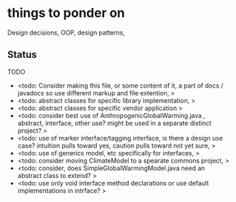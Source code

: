 # things to ponder on

Design decisions, OOP, design patterns, 

## Status

TODO
* <todo: Consider making this file, or some content of it, a part of docs / javadocs so use different markup and file extention, >
* <todo: abstract classes for specific library implementation, >
* <todo: abstract classes for specific vendor application >
* <todo: consider best use of AnthropogenicGlobalWarming.java , abstract, interface, other use? might be used in a separate distinct project? >
* <todo: use of marker interface/tagging interface, is there a design use case? intuition pulls toward yes, caution pulls toward not yet sure, >
* <todo: use of generics <M> model, etc specifically for interfaces, >
* <todo: consider moving ClimateModel to a spearate commons project, >
* <todo: consider, does SimpleGlobalWarmingModel.java need an abstract class to extend? >
* <todo: use only void interface method declarations or use default implementations in intrface? >
